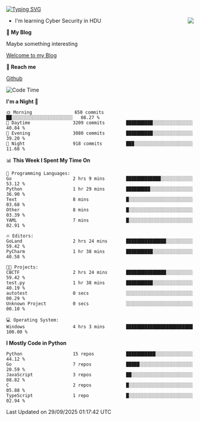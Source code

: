[![Typing SVG](https://readme-typing-svg.herokuapp.com?font=Fira+Code&pause=1000&random=false&width=450&height=60&lines=Hello+%F0%9F%91%8B%F0%9F%8F%BB;I'm+JBNRZ)](https://git.io/typing-svg)

<a href="#">
  <img align="right" src="https://github-readme-stats.vercel.app/api?username=JBNRZ&show_icons=true&bg_color=15,f2f7fd,E0EAFC" />
</a>

- I'm learning Cyber Security in HDU

 **🌱 My Blog**

Maybe something interesting

[Welcome to my Blog](https://jbnrz.com.cn/)

 **💬 Reach me** 

[Github](https://github.com/JBNRZ)


<!--START_SECTION:waka-->
![Code Time](http://img.shields.io/badge/Code%20Time-1%2C403%20hrs%2022%20mins-blue)

**I'm a Night 🦉** 

```text
🌞 Morning                650 commits         ██░░░░░░░░░░░░░░░░░░░░░░░   08.27 % 
🌆 Daytime                3209 commits        ██████████░░░░░░░░░░░░░░░   40.84 % 
🌃 Evening                3080 commits        ██████████░░░░░░░░░░░░░░░   39.20 % 
🌙 Night                  918 commits         ███░░░░░░░░░░░░░░░░░░░░░░   11.68 % 
```


📊 **This Week I Spent My Time On** 

```text
💬 Programming Languages: 
Go                       2 hrs 9 mins        █████████████░░░░░░░░░░░░   53.12 % 
Python                   1 hr 29 mins        █████████░░░░░░░░░░░░░░░░   36.90 % 
Text                     8 mins              █░░░░░░░░░░░░░░░░░░░░░░░░   03.68 % 
Other                    8 mins              █░░░░░░░░░░░░░░░░░░░░░░░░   03.39 % 
YAML                     7 mins              █░░░░░░░░░░░░░░░░░░░░░░░░   02.91 % 

🔥 Editors: 
GoLand                   2 hrs 24 mins       ███████████████░░░░░░░░░░   59.42 % 
PyCharm                  1 hr 38 mins        ██████████░░░░░░░░░░░░░░░   40.58 % 

🐱‍💻 Projects: 
CBCTF                    2 hrs 24 mins       ███████████████░░░░░░░░░░   59.42 % 
test.py                  1 hr 38 mins        ██████████░░░░░░░░░░░░░░░   40.19 % 
autotest                 0 secs              ░░░░░░░░░░░░░░░░░░░░░░░░░   00.29 % 
Unknown Project          0 secs              ░░░░░░░░░░░░░░░░░░░░░░░░░   00.10 % 

💻 Operating System: 
Windows                  4 hrs 3 mins        █████████████████████████   100.00 % 
```

**I Mostly Code in Python** 

```text
Python                   15 repos            ███████████░░░░░░░░░░░░░░   44.12 % 
Go                       7 repos             █████░░░░░░░░░░░░░░░░░░░░   20.59 % 
JavaScript               3 repos             ██░░░░░░░░░░░░░░░░░░░░░░░   08.82 % 
C                        2 repos             █░░░░░░░░░░░░░░░░░░░░░░░░   05.88 % 
TypeScript               1 repo              █░░░░░░░░░░░░░░░░░░░░░░░░   02.94 % 
```




 Last Updated on 29/09/2025 01:17:42 UTC
<!--END_SECTION:waka-->
